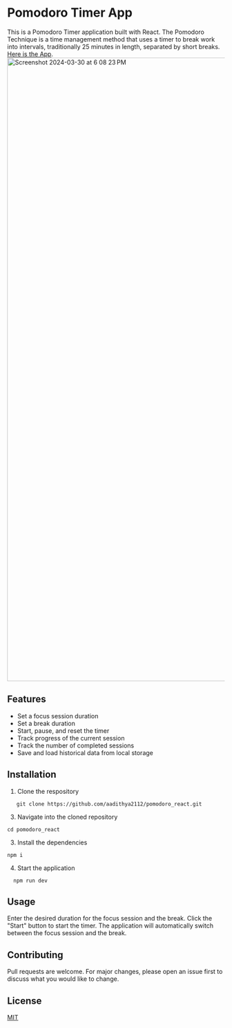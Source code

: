 # Pomodoro Timer App

This is a Pomodoro Timer application built with React. The Pomodoro Technique is a time management method that uses a timer to break work into intervals, traditionally 25 minutes in length, separated by short breaks. [Here is the App](https://pomodoro-react-8x3du4x29-aadithya2112s-projects.vercel.app/).
<img width="1440" alt="Screenshot 2024-03-30 at 6 08 23 PM" src="https://github.com/aadithya2112/pomodoro_react/assets/82932051/9698b380-978c-4024-94c6-b8281ffae8ad">

## Features
- Set a focus session duration
- Set a break duration
- Start, pause, and reset the timer
- Track progress of the current session
- Track the number of completed sessions
- Save and load historical data from local storage

## Installation
1. Clone the respository
```
   git clone https://github.com/aadithya2112/pomodoro_react.git
```

3.  Navigate into the cloned repository
   ```
   cd pomodoro_react
   ```
3. Install the dependencies
  ```
  npm i
```
4. Start the application
```
  npm run dev
```

## Usage

Enter the desired duration for the focus session and the break. Click the "Start" button to start the timer. The application will automatically switch between the focus session and the break.

## Contributing

Pull requests are welcome. For major changes, please open an issue first to discuss what you would like to change.

## License

[MIT](https://choosealicense.com/licenses/mit/)
